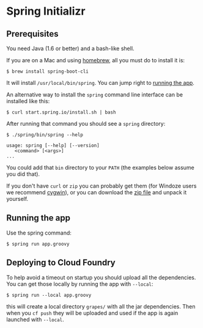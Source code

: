 # Spring Initializr

## Prerequisites

You need Java (1.6 or better) and a bash-like shell. 

If you are on a Mac and using [homebrew](http://brew.sh/), all you must do to install it is:

    $ brew install spring-boot-cli
    
It will install `/usr/local/bin/spring`. You can jump right to [running the app](#running_the_app).

An alternative way to install the `spring` command line interface can be installed like this:

    $ curl start.spring.io/install.sh | bash

After running that command you should see a `spring` directory:

    $ ./spring/bin/spring --help
    
    usage: spring [--help] [--version] 
       <command> [<args>]
    ...

You could add that `bin` directory to your `PATH` (the examples below
assume you did that).

If you don't have `curl` or `zip` you can probably get them (for
Windoze users we recommend [cygwin](http://cygwin.org)), or you can
download the [zip file](http://start.spring.io/spring.zip) and unpack
it yourself.

<a name="running_the_app"></a>
## Running the app

Use the spring command:

    $ spring run app.groovy

## Deploying to Cloud Foundry

To help avoid a timeout on startup you should upload all the
dependencies.  You can get those locally by running the app with
`--local`:

    $ spring run --local app.groovy
    
this will create a local directory `grapes/` with all the jar
dependencies.  Then when you `cf push` they will be uploaded and used
if the app is again launched with `--local`.
